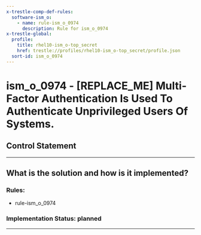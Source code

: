 ```yaml
---
x-trestle-comp-def-rules:
  software-ism_o:
    - name: rule-ism_o_0974
      description: Rule for ism_o_0974
x-trestle-global:
  profile:
    title: rhel10-ism_o-top_secret
    href: trestle://profiles/rhel10-ism_o-top_secret/profile.json
  sort-id: ism_o_0974
---
```


# ism_o_0974 - \[REPLACE_ME\] Multi-Factor Authentication Is Used To Authenticate Unprivileged Users Of Systems.

## Control Statement

______________________________________________________________________

## What is the solution and how is it implemented?

<!-- For implementation status enter one of: implemented, partial, planned, alternative, not-applicable -->

<!-- Note that the list of rules under ### Rules: is read-only and changes will not be captured after assembly to JSON -->

<!-- Add control implementation description here for control: ism_o_0974 -->

### Rules:

  - rule-ism_o_0974

### Implementation Status: planned

______________________________________________________________________
